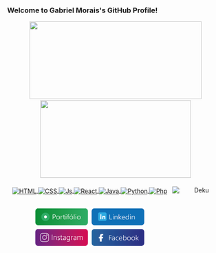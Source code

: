 ### Welcome to Gabriel Morais's GitHub Profile!
 <div align="center">
  <a href="https://github.com/GabrielMoraisDev">
   <img height="180em" width="400em" src="https://github-readme-stats.vercel.app/api?username=GabrielMoraisDev&show_icons=true&theme=tokyonight&count_private=true">
   <img height="180em" width="350em" src="https://github-readme-stats.vercel.app/api/top-langs/?username=GabrielMoraisDev&theme=tokyonight&layout=compact&langs_count=16">
</div>
<div style="display: inline_block" align="center"><br>
  <img align="center" alt="HTML" height="30" width="40" src="https://cdn.jsdelivr.net/gh/devicons/devicon@latest/icons/html5/html5-original.svg">
  <img align="center" alt="CSS" height="30" width="40" src="https://cdn.jsdelivr.net/gh/devicons/devicon@latest/icons/css3/css3-original.svg">
  <img align="center" alt="Js" height="30" width="40" src="https://cdn.jsdelivr.net/gh/devicons/devicon@latest/icons/javascript/javascript-original.svg">
  <img align="center" alt="React" height="30" width="40" src="https://cdn.jsdelivr.net/gh/devicons/devicon@latest/icons/react/react-original.svg">
  <img align="center" alt="Java" height="30" width="40" src="https://cdn.jsdelivr.net/gh/devicons/devicon@latest/icons/java/java-original.svg">
  <img align="center" alt="Python" height="30" width="40" src="https://cdn.jsdelivr.net/gh/devicons/devicon@latest/icons/python/python-original.svg">
 <img align="center" alt="Php" height="30" width="40" src="https://cdn.jsdelivr.net/gh/devicons/devicon@latest/icons/php/php-original.svg">
  <img align="right" alt="Deku" height="120" width="120" src="https://github.com/GabrielMoraisDev/GabrielMoraisDev/blob/main/deku.gif">
</div>
  
  ##
 
<div align="center"> 
  <a href="https://gabriel-morais-dev.netlify.app/" target="_blank"><img height="45" src="https://github.com/GabrielMoraisDev/GabrielMoraisDev/blob/main/portifolio.png"></a> 
  <a href="https://www.linkedin.com/in/gabriel-morais-a3ab91243/" target="_blank"><img height="45" src="https://github.com/GabrielMoraisDev/GabrielMoraisDev/blob/main/linkedin.png"></a> 
  <a href="https://www.instagram.com/biel_morais51/" target="_blank"><img height="45" src="https://github.com/GabrielMoraisDev/GabrielMoraisDev/blob/main/instagram.png"></a> 
 <a href="https://www.facebook.com/profile.php?id=100005731294669" target="_blank"><img height="45" src="https://github.com/GabrielMoraisDev/GabrielMoraisDev/blob/main/facebook.png"></a> 
</div>
